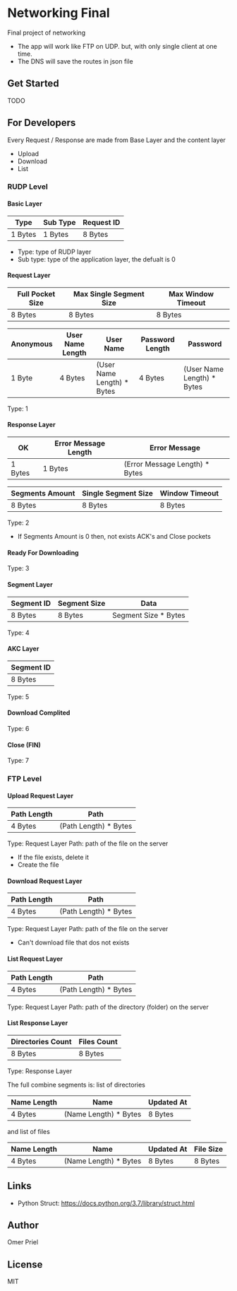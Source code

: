# Networking Final

Final project of networking

* The app will work like FTP on UDP. but, with only single client at one time.
* The DNS will save the routes in json file

## Get Started

TODO

## For Developers

Every Request / Response are made from Base Layer and the content layer

* Upload
* Download
* List

### RUDP Level

#### Basic Layer

|   Type  |  Sub Type  | Request ID |
|---------|------------|-----------|
| 1 Bytes | 1 Bytes    | 8 Bytes   |

* Type:     type of RUDP layer
* Sub type: type of the application layer, the defualt is 0

#### Request Layer

| Full Pocket Size | Max Single Segment Size | Max Window Timeout |
|------------------|-------------------------|--------------------|
| 8 Bytes          | 8 Bytes                 | 8 Bytes            |

| Anonymous | User Name Length |         User Name          | Password Length |         Password           |
|-----------|------------------|----------------------------|-----------------|----------------------------|
| 1 Byte    | 4 Bytes          | (User Name Length) * Bytes | 4 Bytes         | (User Name Length) * Bytes |

Type: 1

#### Response Layer

| OK      | Error Message Length |         Error Message          |
|---------|----------------------|--------------------------------|
| 1 Bytes | 1 Bytes              | (Error Message Length) * Bytes |

| Segments Amount | Single Segment Size | Window Timeout |
|-----------------|---------------------|----------------|
| 8 Bytes         | 8 Bytes             | 8 Bytes        |

Type: 2

* If Segments Amount is 0 then, not exists ACK's and Close pockets

#### Ready For Downloading

Type: 3

#### Segment Layer

| Segment ID | Segment Size |         Data         |
|------------|--------------|----------------------|
| 8 Bytes    | 8 Bytes      | Segment Size * Bytes |

Type: 4

#### AKC Layer

| Segment ID |
|------------|
| 8 Bytes    |

Type: 5

#### Download Complited

Type: 6

#### Close (FIN)

Type: 7

### FTP Level

#### Upload Request Layer

| Path Length |         Path          |
|-------------|-----------------------|
| 4 Bytes     | (Path Length) * Bytes |

Type: Request Layer
Path: path of the file on the server

* If the file exists, delete it
* Create the file

#### Download Request Layer

| Path Length |         Path          |
|-------------|-----------------------|
| 4 Bytes     | (Path Length) * Bytes |

Type: Request Layer
Path: path of the file on the server

* Can't download file that dos not exists

#### List Request Layer

| Path Length |         Path          |
|-------------|-----------------------|
| 4 Bytes     | (Path Length) * Bytes |

Type: Request Layer
Path: path of the directory (folder) on the server

#### List Response Layer

|  Directories Count |  Files Count |
|--------------------|--------------|
| 8 Bytes            | 8 Bytes      |

Type: Response Layer

The full combine segments is:
list of directories

| Name Length |         Name          | Updated At |
|-------------|-----------------------|------------|
| 4 Bytes     | (Name Length) * Bytes | 8 Bytes    |

and list of files

| Name Length |         Name          | Updated At | File Size  |
|-------------|-----------------------|------------|------------|
| 4 Bytes     | (Name Length) * Bytes | 8 Bytes    | 8 Bytes    |


## Links

* Python Struct: <https://docs.python.org/3.7/library/struct.html>

## Author

Omer Priel

## License

MIT
